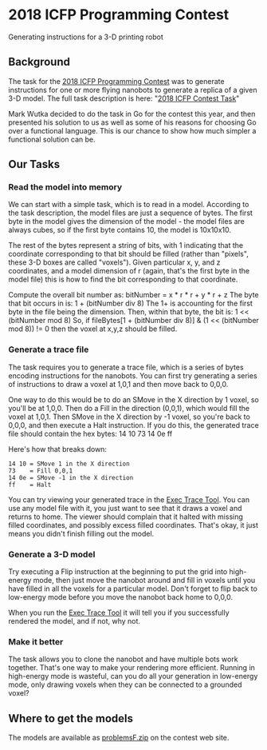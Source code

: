 # 2018 ICFP Programming Contest

Generating instructions for a 3-D printing robot

## Background

The task for the [2018 ICFP Programming Contest](https://icfpcontest2018.github.io/) was to generate instructions
for one or more flying nanobots to generate a replica of a given 3-D model.
The full task description is here: "[2018 ICFP Contest Task](https://icfpcontest2018.github.io/full/task-description.html)"

Mark Wutka decided to do the task in Go for the contest this year, and then
presented his solution to us as well as some of his reasons for choosing
Go over a functional language. This is our chance to show how much simpler
a functional solution can be.

## Our Tasks

### Read the model into memory
We can start with a simple task, which is to read in a model. According
to the task description, the model files are just a sequence of bytes. The
first byte in the model gives the dimension of the model - the model files are
always cubes, so if the first byte contains 10, the model is 10x10x10.

The rest of the bytes represent a string of bits, with 1 indicating that
the coordinate corresponding to that bit should be filled (rather than
"pixels", these 3-D boxes are called "voxels"). Given particular
x, y, and z coordinates, and a model dimension of r (again, that's the first
byte in the model file) this is how to find the bit corresponding to that
coordinate.

Compute the overall bit number as: bitNumber = x * r * r + y * r + z
The byte that bit occurs in is: 1 + (bitNumber div 8)
The 1+ is accounting for the first byte in the file being the dimension.
Then, within that byte, the bit is:  1 << (bitNumber mod 8)
So, if fileBytes[1 + (bitNumber div 8)] & (1 << (bitNumber mod 8)) != 0
then the voxel at x,y,z should be filled.

### Generate a trace file
The task requires you to generate a trace file, which is a series of
bytes encoding instructions for the nanobots. You can first try generating
a series of instructions to draw a voxel at 1,0,1 and then move back to 0,0,0.

One way to do this would
be to do an SMove in the X direction by 1 voxel, so you'll be at 1,0,0. Then
do a Fill in the direction (0,0,1), which would fill the voxel at 1,0,1. Then
SMove in the X direction by -1 voxel, so you're back to 0,0,0, and then
execute a Halt instruction. If you do this, the generated trace file should
contain the hex bytes: 14 10 73 14 0e ff

Here's how that breaks down:
```
14 10 = SMove 1 in the X direction
73    = Fill 0,0,1
14 0e = SMove -1 in the X direction
ff    = Halt
```

You can try viewing your generated trace in the [Exec Trace Tool](https://icfpcontest2018.github.io/full/exec-trace.html). You can use any model file
with it, you just want to see that it draws a voxel and returns to home.
The viewer should complain that it halted with missing filled coordinates,
and possibly excess filled coordinates. That's okay, it just means you
didn't finish filling out the model.

### Generate a 3-D model
Try executing a Flip instruction at the beginning to put the grid into high-energy mode, then just move the
nanobot around and fill in voxels until you have filled in all the voxels
for a particular model. Don't forget to flip back to low-energy mode
before you move the nanobot back home to 0,0,0.

When you run the [Exec Trace Tool](https://icfpcontest2018.github.io/full/exec-trace.html) it will tell
you if you successfully rendered the model, and if not, why not.

### Make it better
The task allows you to clone the nanobot and have multiple bots work together.
That's one way to make your rendering more efficient. Running in high-energy
mode is wasteful, can you do all your generation in low-energy mode, only
drawing voxels when they can be connected to a grounded voxel?

## Where to get the models
The models are available as [problemsF.zip](https://icfpcontest2018.github.io/assets/problemsF.zip)
on the contest web site.
